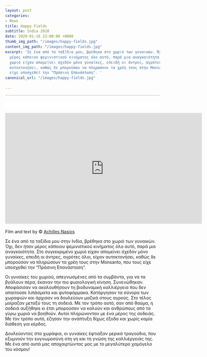```yaml
---
layout: post
categories:
- News
title: Happy Fields
subtitle: India 2010
date: 2020-01-16 23:00:00 +0000
thumb_img_path: "/images/happy-fields.jpg"
content_img_path: "/images/happy-fields.jpg"
excerpt: 'Σε ένα από τα ταξίδια μου, βρέθηκα στο χωριό των γυναικών. Όχι, δεν ήταν
  μέρος κάποιου φεμινιστικού κινήματος όλο αυτό, παρά μια αναγκαιότητα. Στο συγκεκριμένο
  χωριό είχαν απομείνει σχεδόν μόνο γυναίκες, επειδή οι άντρες, αγρότες όλοι, είχαν
  αυτοκτονήσει, καθώς δε μπορούσαν να πληρώσουν τα χρέη τους στην Monsanto, που τους
  είχε υποσχεθεί την "Πράσινη Επανάσταση". '
canonical_url: "/images/happy-fields.jpg"

---
```

![](/images/bwok-2.jpg)

<iframe src="https://player.vimeo.com/video/11198753" width="640" height="360" frameborder="0" allow="autoplay; fullscreen" allowfullscreen></iframe>

Film and text by © <a href="https://www.facebook.com/achilles.nasios" target="blank">Achilles Nasios</a>

Σε ένα από τα ταξίδια μου στην Ινδία, βρέθηκα στο χωριό των γυναικών. Όχι, δεν ήταν μέρος κάποιου φεμινιστικού κινήματος όλο αυτό, παρά μια αναγκαιότητα. Στο συγκεκριμένο χωριό είχαν απομείνει σχεδόν μόνο γυναίκες, επειδή οι άντρες, αγρότες όλοι, είχαν αυτοκτονήσει, καθώς δε μπορούσαν να πληρώσουν τα χρέη τους στην Monsanto, που τους είχε υποσχεθεί την "Πράσινη Επανάσταση".

Οι γυναίκες του χωριού, απεγνωσμένες από τα συμβάντα, για να τα βγάλουν πέρα, έκαναν την πιο φυσιολογική κίνηση. Συνενώθηκαν. Αποφάσισαν να ακολουθήσουν τη βιοδυναμική καλλιέργεια που δεν απαιτούσε λιπάσματα και φυτοφάρμακα. Κατάργησαν τα σύνορα των χωραφιών και άρχισαν να δουλεύουν μαζικά στους αγρούς. Στο τέλος μοίραζαν μεταξύ τους τη σοδειά. Με τον τρόπο αυτό, σαν από θαύμα, η σοδειά αυξήθηκε κι έτσι μπορούσαν να καλούν και ανθρώπους από τα γύρω χωριά να βοηθούν. Αυτοί πληρώνονταν με ένα μέρος της σοδειάς. Με τον τρόπο αυτό, έζησαν την ανάπτυξη δίχως έξοδα και χωρίς καμία διάθεση για κέρδος.

Δουλεύοντας στα χωράφια, οι γυναίκες έφτιαξαν μερικά τραγούδια, που εξυμνούν την ευγνωμοσύνη στη γη και τη γνώση της καλλιέργειάς της. Με ένα από αυτά μας αποχαιρτώντας μας με το μεγαλύτερο χαμόγελο του κόσμου!
